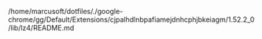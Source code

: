 /home/marcusoft/dotfiles/./google-chrome/gg/Default/Extensions/cjpalhdlnbpafiamejdnhcphjbkeiagm/1.52.2_0/lib/lz4/README.md